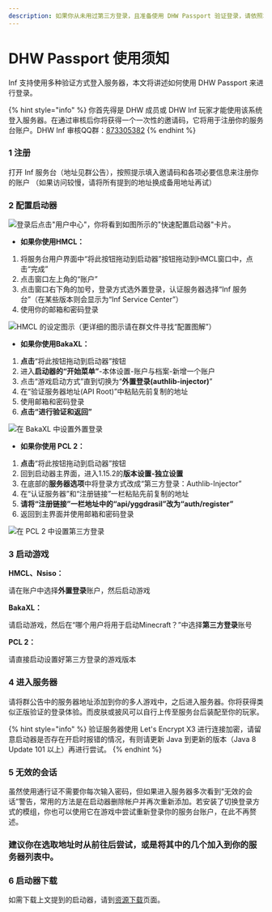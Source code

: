 ```yaml
---
description: 如果你从未用过第三方登录，且准备使用 DHW Passport 验证登录，请依照本提示设定好你的启动器。
---
```


# DHW Passport 使用须知

Inf 支持使用多种验证方式登入服务器，本文将讲述如何使用 DHW Passport 来进行登录。

{% hint style="info" %}
你首先得是 DHW 成员或 DHW Inf 玩家才能使用该系统登入服务器。在通过审核后你将获得一个一次性的邀请码，它将用于注册你的服务台账户。DHW Inf 审核QQ群：[873305382](https://jq.qq.com/?\_wv=1027\&k=CLcpAiWK)
{% endhint %}

### 1 注册

打开 Inf 服务台（地址见群公告），按照提示填入邀请码和各项必要信息来注册你的账户 （如果访问较慢，请将所有提到的地址换成备用地址再试）

### 2 配置启动器

![登录后点击"用户中心"，你将看到如图所示的"快速配置启动器"卡片。](</images/快速配置启动器.png>)

* **如果你使用HMCL：**

1. 将服务台用户界面中“将此按钮拖动到启动器”按钮拖动到HMCL窗口中，点击“完成”
2. 点击窗口左上角的“账户”
3. 点击窗口右下角的加号，登录方式选外置登录，认证服务器选择“Inf 服务台”（在某些版本则会显示为“Inf Service Center”）
4. 使用你的邮箱和密码登录

![HMCL 的设定图示（更详细的图示请在群文件寻找“配置图解”）](</images/HMCL外置登录.png>)

* **如果你使用BakaXL：**

1. **点击**“将此按钮拖动到启动器”按钮
2. 进入**启动器的“开始菜单”**-本体设置-账户与档案-新增一个账户
3. 点击“游戏启动方式”直到切换为“**外置登录(authlib-injector)**”
4. 在“验证服务器地址(API Root)”中粘贴先前复制的地址
5. 使用邮箱和密码登录
6. **点击“进行验证和返回”**

![在 BakaXL 中设置外置登录](</images/BakaXL外置登录.png>)

* **如果你使用 PCL 2：**

1. **点击**“将此按钮拖动到启动器”按钮
2. 回到启动器主界面，进入1.15.2的**版本设置-独立设置**
3. 在底部的**服务器选项**中将登录方式改成“第三方登录：Authlib-Injector”
4. 在“认证服务器”和“注册链接”一栏粘贴先前复制的地址
5. **请将“注册链接”一栏地址中的“api/yggdrasil”改为“auth/register”**
6. 返回到主界面并使用邮箱和密码登录

![在 PCL 2 中设置第三方登录](</images/PCL2外置登录.png>)

### 3 启动游戏

**HMCL、Nsiso：**

请在账户中选择**外置登录**账户，然后启动游戏

**BakaXL：**

请启动游戏，然后在“哪个用户将用于启动Minecraft？”中选择**第三方登录**账号

**PCL 2：**

请直接启动设置好第三方登录的游戏版本

### 4 进入服务器

请将群公告中的服务器地址添加到你的多人游戏中，之后进入服务器。你将获得类似正版验证的登录体验。而皮肤或披风可以自行上传至服务台后装配至你的玩家。

{% hint style="info" %}
验证服务器使用 Let's Encrypt X3 进行连接加密，请留意启动器是否存在开启时报错的情况，有则请更新 Java 到更新的版本（Java 8 Update 101 以上）再进行尝试。
{% endhint %}

### 5 无效的会话

虽然使用通行证不需要你每次输入密码，但如果进入服务器多次看到“无效的会话”警告，常用的方法是在启动器删除帐户并再次重新添加。若安装了切换登录方式的模组，你也可以使用它在游戏中尝试重新登录你的服务台账户，在此不再赘述。

### 建议你在选取地址时从前往后尝试，或是将其中的几个加入到你的服务器列表中。

### 6 启动器下载

如需下载上文提到的启动器，请到[资源下载](downloads.md)页面。
